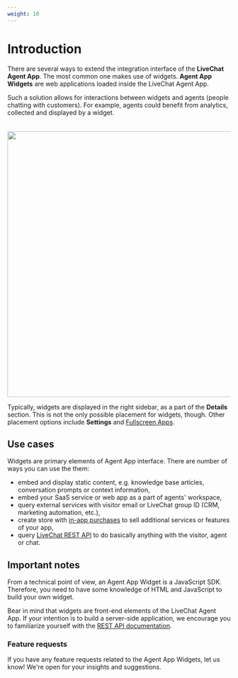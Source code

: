 ```yaml
---
weight: 10
---
```


# Introduction

There are several ways to extend the integration interface of the **LiveChat Agent App**. The most common one makes use of widgets. **Agent App Widgets** are web applications loaded inside the LiveChat Agent App. 

Such a solution allows for interactions between widgets and agents (people chatting with customers). For example, agents could benefit from analytics, collected and displayed by a widget.

<img src="../assets/images/agent-app-widget-sample.png" width="600" style="margin-top: 20px;max-width: 100%;"/>

Typically, widgets are displayed in the right sidebar, as a part of the **Details** section. This is not the only possible placement for widgets, though. Other placement options include **Settings** and [Fullscreen Apps](#sample-apps).



## Use cases

Widgets are primary elements of Agent App interface. There are number of ways you can use the them:

* embed and display static content, e.g. knowledge base articles, conversation prompts or context information,
* embed your SaaS service or web app as a part of agents' workspace,
* query external services with visitor email or LiveChat group ID (CRM, marketing automation, etc.),
* create store with [in-app purchases](/docs/billing-api) to sell additional services or features of your app,
* query [LiveChat REST API](/docs/rest-api) to do basically anything with the visitor, agent or chat.

## Important notes

From a technical point of view, an Agent App Widget is a JavaScript SDK. Therefore, you need to have some knowledge of HTML and JavaScript to build your own widget. 

Bear in mind that widgets are front-end elements of the LiveChat Agent App. If your intention is to build a server-side application, we encourage you to familiarize yourself with the [REST API documentation](https://developers.livechatinc.com/docs/rest-api/).


### Feature requests

If you have any feature requests related to the Agent App Widgets, let us know! We're open for your insights and suggestions.